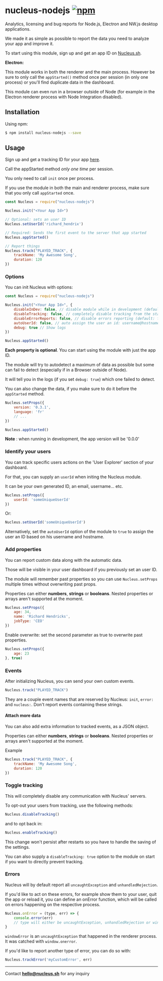 # nucleus-nodejs [![npm](https://img.shields.io/npm/v/nucleus-nodejs.svg)](https://www.npmjs.com/package/nucleus-nodejs)

Analytics, licensing and bug reports for Node.js, Electron and NW.js desktop applications.

We made it as simple as possible to report the data you need to analyze your app and improve it.

To start using this module, sign up and get an app ID on [Nucleus.sh](https://nucleus.sh). 

<b>Electron:</b>

This module works in both the renderer and the main process. 
However be sure to only call the `appStarted()` method once per session (in only one process) or you'll find duplicate data in the dashboard.

This module can even run in a browser outside of Node (for example in the Electron renderer process with Node Integration disabled).

<!--
# 3.0.0 Breaking changes:

The version 3 of the module introce breaking changes, so be careful to update your integration before upgrading.

- You now have to manually call the `init` and `appStarted` methods to start the analaytics session. This was because the previous way was confusing between processes.
- The module is now 100% independent from Node and can run in an isolated browser context
- Options were renamed 
-->

## Installation

Using npm:

```bash
$ npm install nucleus-nodejs --save
```

## Usage

Sign up and get a tracking ID for your app [here](https://nucleus.sh).

Call the appStarted method *only one time* per session.

You only need to call `init` once per process.

If you use the module in both the main and renderer process, make sure that you only call `appStarted` once.

```javascript
const Nucleus = require("nucleus-nodejs")

Nucleus.init("<Your App Id>")

// Optional: sets an user ID
Nucleus.setUserId('richard_hendrix')

// Required: Sends the first event to the server that app started
Nucleus.appStarted()

// Report things
Nucleus.track("PLAYED_TRACK", {
	trackName: 'My Awesome Song',
	duration: 120
})
```

### Options

You can init Nucleus with options:

```javascript
const Nucleus = require("nucleus-nodejs")

Nucleus.init("<Your App Id>", {
	disableInDev: false, // disable module while in development (default: false)
	disableTracking: false, // completely disable tracking from the start (default: false)
	disableErrorReports: false, // disable errors reporting (default: false)
	autoUserId: false, // auto assign the user an id: username@hostname
	debug: true // Show logs
})

Nucleus.appStarted()
```

**Each property is optional**. You can start using the module with just the app ID.

The module will try to autodetect a maximum of data as possible but some can fail to detect (especially if in a Browser outside of Node).

It will tell you in the logs (if you set `debug: true`) which one failed to detect.

You can also change the data, if you make sure to do it before the `appStarted` method.

```javascript
Nucleus.setProps({
	version: '0.3.1',
	language: 'fr'
	// ...
})

Nucleus.appStarted()
```

**Note** : when running in development, the app version will be '0.0.0'

### Identify your users

You can track specific users actions on the 'User Explorer' section of your dashboard.

For that, you can supply an `userId` when initing the Nucleus module. 

It can be your own generated ID, an email, username... etc.

```javascript
Nucleus.setProps({
	userId: 'someUniqueUserId'
})
```

Or:

```javascript
Nucleus.setUserId('someUniqueUserId')
```

Alternatively, set the `autoUserId` option of the module to `true` to assign the user an ID based on his username and hostname.


### Add properties

You can report custom data along with the automatic data.
 
Those will be visible in your user dashboard if you previously set an user ID.

The module will remember past properties so you can use `Nucleus.setProps` multiple times without overwriting past props.

Properties can either **numbers**, **strings** or **booleans**. 
Nested properties or arrays aren't supported at the moment.

```javascript
Nucleus.setProps({
	age: 34,
	name: 'Richard Hendricks',
	jobType: 'CEO'
})
```

Enable overwrite: set the second parameter as true to overwrite past properties. 

```javascript
Nucleus.setProps({
	age: 23
}, true)
```

### Events

After initializing Nucleus, you can send your own custom events.

```javascript
Nucleus.track("PLAYED_TRACK")
```

They are a couple event names that are reserved by Nucleus: `init`, `error:` and `nucleus:`. Don't report events containing these strings.

#### Attach more data

You can also add extra information to tracked events, as a JSON object.

Properties can either **numbers**, **strings** or **booleans**. 
Nested properties or arrays aren't supported at the moment.

Example

```javascript
Nucleus.track("PLAYED_TRACK", {
	trackName: 'My Awesome Song',
	duration: 120
})
```

### Toggle tracking

This will completely disable any communication with Nucleus' servers.

To opt-out your users from tracking, use the following methods:

```javascript
Nucleus.disableTracking()
```

and to opt back in:

```javascript
Nucleus.enableTracking()
```

This change won't persist after restarts so you have to handle the saving of the settings.

You can also supply a `disableTracking: true` option to the module on start if you want to directly prevent tracking.


### Errors

Nucleus will by default report all `uncaughtException` and `unhandledRejection`.

If you'd like to act on these errors, for example show them to your user, quit the app or reload it, you can define an onError function, which will be called on errors happening on the respective process.


```javascript
Nucleus.onError = (type, err) => {
	console.error(err)
	// type will either be uncaughtException, unhandledRejection or windowError
}
```


`windowError` is an `uncaughtException` that happened in the renderer process. It was catched with `window.onerror`.

If you'd like to report another type of error, you can do so with:

```javascript
Nucleus.trackError('myCustomError', err)
```

---
Contact **hello@nucleus.sh** for any inquiry
